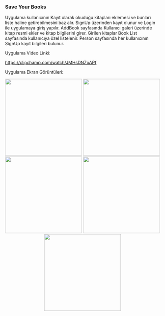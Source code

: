 
### Save Your Books 
 Uygulama kullanıcının Kayıt olarak okuduğu kitapları eklemesi ve bunları liste haline getirebilmesini baz alır.
 SignUp üzerinden kayıt olunur ve Login ile uygulamaya giriş yapılır. AddBook sayfasında Kullanıcı galeri üzerinde kitap resmi ekler ve kitap bilgilerini girer. Girilen kitaplar Book List sayfasında kullanıcıya özel listelenir. Person sayfasında her kullanıcının SignUp kayıt bilgileri bulunur.
 
 Uygulama Video Linki:

 https://clipchamp.com/watch/JMHsDNZoAPf

Uygulama Ekran Görüntüleri:
<div align="center">
  <img src="https://www.linkpicture.com/q/Login_1.jpeg" width=250>
 <img src="https://www.linkpicture.com/q/Signup.jpeg" width=250>
 <img src="https://www.linkpicture.com/q/Book-List.jpeg" width=250>
 <img src="https://www.linkpicture.com/q/Add-Book.jpeg" width=250>
 <img src="https://www.linkpicture.com/q/User.jpeg" width=250>
<div/>
